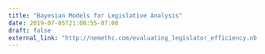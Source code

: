 ```yaml
---
title: "Bayesian Models for Legislative Analysis"
date: 2019-07-05T21:08:55-07:00
draft: false
external_link: "http://nemethc.com/evaluating_legislator_efficiency.nb.html"
---
```


